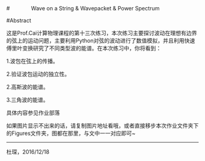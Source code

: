 #　　　　Wave on a String & Wavepacket & Power Spectrum

#Abstract


这是Prof.Cai计算物理课程的第十三次练习，本次练习主要探讨波动在理想有边界的弦上的运动问题，主要利用Python对弦的波动进行了数值模拟，并且利用快速傅里叶变换研究了不同类型波的能谱。在本次练习中，你将看到：


1.波包在弦上的传播。


2.验证波包运动的独立性。


2.高斯波的能谱。


3.三角波的能谱。

具体内容参见作业部落

如果图片显示不出来的话，请复制图片地址看哦，或者直接移步本次作业文件夹下的Figures文件夹，图都在那里，与文中一一对应即可~

***
杜琛，2016/12/18
